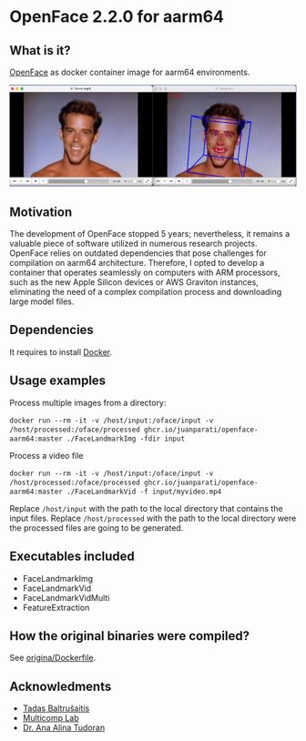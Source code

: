 # OpenFace 2.2.0 for aarm64

## What is it?

[OpenFace](https://github.com/TadasBaltrusaitis/OpenFace) as docker container image for aarm64 environments.

![FaceLandmarkVidMulti example](resources/faces.jpg)


## Motivation

The development of OpenFace stopped 5 years; nevertheless, it remains a valuable piece of software utilized in numerous research projects. OpenFace relies on outdated dependencies that pose challenges for compilation on aarm64 architecture. Therefore, I opted to develop a container that operates seamlessly on computers with ARM processors, such as the new Apple Silicon devices or AWS Graviton instances, eliminating the need of a complex compilation process and downloading large model files.


## Dependencies

It requires to install [Docker](https://www.docker.com/products/docker-desktop/).


## Usage examples

Process multiple images from a directory:

    docker run --rm -it -v /host/input:/oface/input -v /host/processed:/oface/processed ghcr.io/juanparati/openface-aarm64:master ./FaceLandmarkImg -fdir input

Process a video file

    docker run --rm -it -v /host/input:/oface/input -v /host/processed:/oface/processed ghcr.io/juanparati/openface-aarm64:master ./FaceLandmarkVid -f input/myvideo.mp4


Replace `/host/input` with the path to the local directory that contains the input files.
Replace `/host/processed` with the path to the local directory were the processed files are going to be generated.


## Executables included

- FaceLandmarkImg
- FaceLandmarkVid
- FaceLandmarkVidMulti
- FeatureExtraction


## How the original binaries were compiled?

See [origina/Dockerfile](origin/Dockerfile).


## Acknowledments

- [Tadas Baltrušaitis](https://github.com/TadasBaltrusaitis/OpenFace) 
- [Multicomp Lab](http://multicomp.cs.cmu.edu/)
- [Dr. Ana Alina Tudoran](https://www.au.dk/en/show/person/anat@econ.au.dk)

